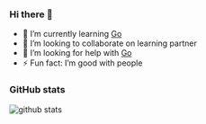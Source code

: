 ### Hi there 👋

- 🌱 I’m currently learning [Go](https://go.dev)
- 🦉 I’m looking to collaborate on learning partner
- 🤔 I’m looking for help with [Go](https://go.dev)
- ⚡ Fun fact: I’m good with people



### GitHub stats
![github stats](https://github-readme-stats.vercel.app/api?username=httpsecure&count_private=true&hide_title=true)

